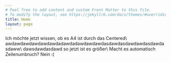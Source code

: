 ```yaml
---
# Feel free to add content and custom Front Matter to this file.
# To modify the layout, see https://jekyllrb.com/docs/themes/#overriding-theme-defaults
title: Home
layout: page
---
```


Ich möchte jetzt wissen, ob es A4 ist durch das Centered\\
awdawdawdawdawdawdadawdadawdawdawdasdawdasdawdawdasdawdasdaww\\
dawsdawdasdawd so jetzt ist es größer\\ 
Macht es automatisch Zeilenumbruch? Nein :(